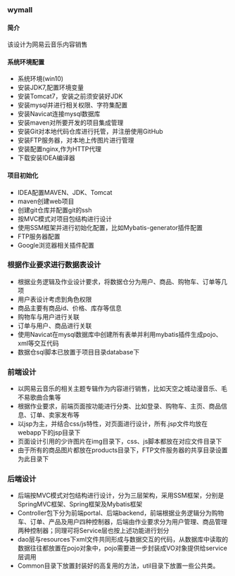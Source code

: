 ### wymall
#### 简介
该设计为网易云音乐内容销售
#### 系统环境配置
- 系统环境(win10)
- 安装JDK7,配置环境变量
- 安装Tomcat7，安装之前须安装好JDK
- 安装mysql并进行相关权限、字符集配置
- 安装Navicat连接mysql数据库
- 安装maven对所要开发的项目集成管理
- 安装Git对本地代码仓库进行托管，并注册使用GitHub
- 安装FTP服务器，对本地上传图片进行管理
- 安装配置nginx,作为HTTP代理
- 下载安装IDEA编译器
#### 项目初始化
- IDEA配置MAVEN、JDK、Tomcat
- maven创建web项目
- 创建git仓库并配置git的ssh
- 按MVC模式对项目包结构进行设计
- 使用SSM框架并进行初始化配置，比如Mybatis-generator插件配置
- FTP服务器配置
- Google浏览器相关插件配置
### 根据作业要求进行数据表设计
- 根据业务逻辑及作业设计要求，将数据仓分为用户、商品、购物车、订单等几项
- 用户表设计考虑到角色权限
- 商品主要有商品id、价格、库存等信息
- 购物车与用户进行关联
- 订单与用户、商品进行关联
- 使用Navicat在mysql数据库中创建所有表单并利用mybatis插件生成pojo、xml等交互代码
- 数据仓sql脚本已放置于项目目录database下
### 前端设计
- 以网易云音乐的相关主题专辑作为内容进行销售，比如天空之城动漫音乐、毛不易歌曲合集等
- 根据作业要求，前端页面按功能进行分类、比如登录、购物车、主页、商品信息、订单、卖家发布等
- 以jsp为主，并结合css/js特性，对页面进行设计，所有.jsp文件均放在webapp下的jsp目录下
- 页面设计引用的少许图片在img目录下，css、js脚本都放在对应文件目录下
- 由于所有的商品图片都放在products目录下，FTP文件服务器的共享目录设置为此目录下
### 后端设计
- 后端按MVC模式对包结构进行设计，分为三层架构，采用SSM框架，分别是SpringMVC框架、Spring框架及Mybatis框架
- Controller包下分为前端portal、后端backend，前端根据业务逻辑分为购物车、订单、产品及用户四种控制器，后端由作业要求分为用户管理、商品管理两种控制器；同理可将Service层也按上述功能进行划分
- dao层与resources下xml文件共同形成与数据交互的代码，从数据库中读取的数据往往都放置在pojo对象中，pojo需要进一步封装成VO对象提供给service层调用
- Common目录下放置封装好的高复用的方法，util目录下放置一些公共类。